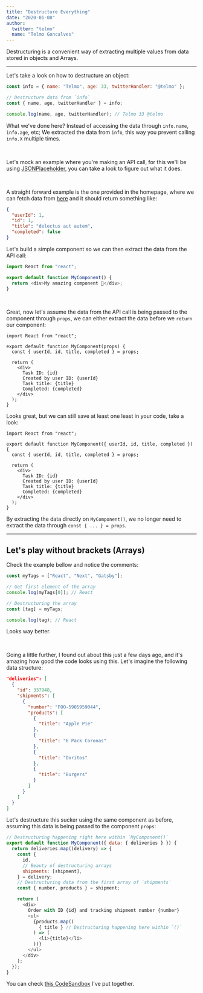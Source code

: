 ```yaml
---
title: "Destructure Everything"
date: "2020-01-08"
author:
  twitter: "telmo"
  name: "Telmo Goncalves"
---
```


Destructuring is a convenient way of extracting multiple values
from data stored in objects and Arrays.

---

Let's take a look on how to destructure an object:

```js
const info = { name: "Telmo", age: 33, twitterHandler: "@telmo" };

// Destructure data from `info`
const { name, age, twitterHandler } = info;

console.log(name, age, twitterHandler); // Telmo 33 @telmo
```

What we've done here? Instead of accessing the data through `info.name`, `info.age`, etc;
We extracted the data from `info`, this way you prevent calling `info.X` multiple times.

<br />

Let's mock an example where you're making an API call, for this we'll be using
[JSONPlaceholder](https://jsonplaceholder.typicode.com/), you can take a look to figure
out what it does.

<br />

A straight forward example is the one provided in the homepage, where we can fetch data
from [here](https://jsonplaceholder.typicode.com/todos/1) and it should return something like:

```json
{
  "userId": 1,
  "id": 1,
  "title": "delectus aut autem",
  "completed": false
}
```

Let's build a simple component so we can then extract the data from the API call:

```js
import React from "react";

export default function MyComponent() {
  return <div>My amazing component 🚀</div>;
}
```

<br />

Great, now let's assume the data from the API call is being passed to the component
through `props`, we can either extract the data before we `return` our component:

```js:!-3,4,7-12
import React from "react";

export default function MyComponent(props) {
  const { userId, id, title, completed } = props;

  return (
    <div>
      Task ID: {id}
      Created by user ID: {userId}
      Task title: {title}
      Completed: {completed}
    </div>
  );
}
```

Looks great, but we can still save at least one least in your code, take a look:

```js:!-3,-4
import React from "react";

export default function MyComponent({ userId, id, title, completed }) {
  const { userId, id, title, completed } = props;

  return (
    <div>
      Task ID: {id}
      Created by user ID: {userId}
      Task title: {title}
      Completed: {completed}
    </div>
  );
}
```

By extracting the data directly on `MyComponent()`, we no longer need
to extract the data through `const { ... } = props`.

---

## Let's play without brackets (Arrays)

Check the example bellow and notice the comments:

```js
const myTags = ["React", "Next", "Gatsby"];

// Get first element of the array
console.log(myTags[0]); // React

// Destructuring the array
const [tag] = myTags;

console.log(tag); // React
```

Looks way better.

<br />

Going a little further, I found out about this just a few days ago, and it's
amazing how good the code looks using this. Let's imagine the following data structure:

```json
"deliveries": [
  {
    "id": 337948,
    "shipments": [
      {
        "number": "FOO-5905959044",
        "products": [
          {
            "title": "Apple Pie"
          },
          {
            "title": "6 Pack Coronas"
          },
          {
            "title": "Doritos"
          },
          {
            "title": "Burgers"
          }
        ]
      }
    ]
  }
]
```

Let's destructure this sucker using the same component as before,
assuming this data is being passed to the component `props`:

```js
// Destructuring happening right here within `MyComponent()`
export default function MyComponent({ data: { deliveries } }) {
  return deliveries.map((delivery) => {
    const {
      id,
      // Beauty of destructuring arrays
      shipments: [shipment],
    } = delivery;
    // Destructuring data from the first array of `shipments`
    const { number, products } = shipment;

    return (
      <div>
        Order with ID {id} and tracking shipment number {number}
        <ul>
          {products.map((
            { title } // Destructuring happening here within `()`
          ) => (
            <li>{title}</li>
          ))}
        </ul>
      </div>
    );
  });
}
```

You can check [this CodeSandbox](https://codesandbox.io/s/infallible-wilbur-xo90i) I've put together.
